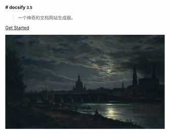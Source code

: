 <!-- _coverpage.md --> 

 **# docsify <small>3.5</small>** 

> 一个神奇的文档网站生成器。

 [Get Started](?id=Headline)

![](image/background.jpg)

